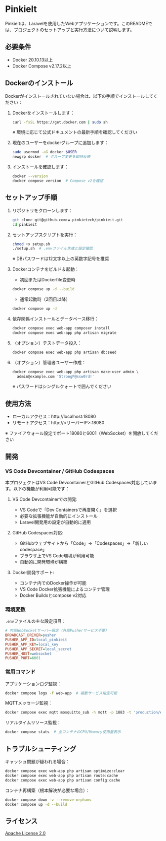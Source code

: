 # PinkieIt

PinkieItは、Laravelを使用したWebアプリケーションです。このREADMEでは、プロジェクトのセットアップと実行方法について説明します。

## 必要条件

- Docker 20.10.13以上
- Docker Compose v2.17.2以上

## Dockerのインストール

Dockerがインストールされていない場合は、以下の手順でインストールしてください：

1. Dockerをインストールします：
   ```bash
   curl -fsSL https://get.docker.com | sudo sh
   ```
   ※ 環境に応じて公式ドキュメントの最新手順を確認してください

2. 現在のユーザーをdockerグループに追加します：
   ```bash
   sudo usermod -aG docker $USER
   newgrp docker  # グループ変更を即時反映
   ```

3. インストールを確認します：
   ```bash
   docker --version
   docker compose version  # Compose v2を確認
   ```

## セットアップ手順

1. リポジトリをクローンします：
   ```bash
   git clone git@github.com:w-pinkietech/pinkieit.git
   cd pinkieit
   ```

2. セットアップスクリプトを実行：
   ```bash
   chmod +x setup.sh
   ./setup.sh  # .envファイル生成と設定確認
   ```
   ※ DBパスワードは12文字以上の英数字記号を推奨

3. Dockerコンテナをビルド＆起動：
   - 初回またはDockerfile変更時
   ```bash
   docker compose up -d --build
   ```
   - 通常起動時（2回目以降）
   ```bash
   docker compose up -d
   ```

4. 依存関係インストールとデータベース移行：
   ```bash
   docker compose exec web-app composer install
   docker compose exec web-app php artisan migrate
   ```

5. （オプション）テストデータ投入：
   ```bash
   docker compose exec web-app php artisan db:seed
   ```

6. （オプション）管理者ユーザー作成：
   ```bash
   docker compose exec web-app php artisan make:user admin \
     admin@example.com 'StrongP@ssw0rd!'
   ```
   ※ パスワードはシングルクォートで囲んでください

## 使用方法

- ローカルアクセス：http://localhost:18080
- リモートアクセス：http://<サーバーIP>:18080

※ ファイアウォール設定でポート18080と6001（WebSocket）を開放してください

## 開発

### VS Code Devcontainer / GitHub Codespaces

本プロジェクトはVS Code DevcontainerとGitHub Codespaces対応しています。以下の機能が利用可能です：

1. VS Code Devcontainerでの開発:
   - VS Codeで「Dev Containersで再度開く」を選択
   - 必要な拡張機能が自動的にインストール
   - Laravel開発用の設定が自動的に適用

2. GitHub Codespaces対応:
   - GitHubウェブサイトから「Code」→「Codespaces」→「新しいcodespace」
   - ブラウザ上でVS Code環境が利用可能
   - 自動的に開発環境が構築

3. Docker開発サポート:
   - コンテナ内でのDocker操作が可能
   - VS Code Docker拡張機能によるコンテナ管理
   - Docker Buildxとcompose v2対応

### 環境変数
`.env`ファイルの主な設定項目：
```ini
# 内部WebSocketサーバー設定（外部Pusherサービス不要）
BROADCAST_DRIVER=pusher
PUSHER_APP_ID=local_pinkieit
PUSHER_APP_KEY=local_key
PUSHER_APP_SECRET=local_secret
PUSHER_HOST=websocket
PUSHER_PORT=6001
```

### 常用コマンド
アプリケーションログ監視：
```bash
docker compose logs -f web-app  # 複数サービス指定可能
```

MQTTメッセージ監視：
```bash
docker compose exec mqtt mosquitto_sub -h mqtt -p 1883 -t 'production/#'
```

リアルタイムリソース監視：
```bash
docker compose stats  # 全コンテナのCPU/Memory使用量表示
```

## トラブルシューティング

キャッシュ問題が疑われる場合：
```bash
docker compose exec web-app php artisan optimize:clear
docker compose exec web-app php artisan route:cache
docker compose exec web-app php artisan config:cache
```

コンテナ再構築（根本解決が必要な場合）：
```bash
docker compose down -v --remove-orphans
docker compose up -d --build
```

## ライセンス

[Apache License 2.0](LICENSE)
